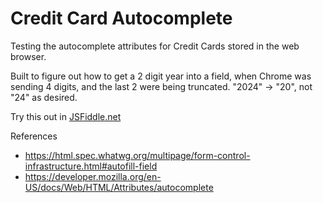 # Credit Card Autocomplete
Testing the autocomplete attributes for Credit Cards stored in the web browser.

Built to figure out how to get a 2 digit year into a field, when Chrome was sending 4 digits, and the last 2 were being truncated. "2024" -> "20", not "24" as desired.

Try this out in [JSFiddle.net](https://jsfiddle.net/gh/get/library/pure/JamesW75/credit-card-autocomplete/tree/main/demo/)

References
* https://html.spec.whatwg.org/multipage/form-control-infrastructure.html#autofill-field
* https://developer.mozilla.org/en-US/docs/Web/HTML/Attributes/autocomplete
